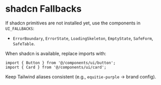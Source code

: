 # shadcn Fallbacks

If shadcn primitives are not installed yet, use the components in `UI_FALLBACKS`:
- `ErrorBoundary`, `ErrorState`, `LoadingSkeleton`, `EmptyState`, `SafeForm`, `SafeTable`.

When shadcn is available, replace imports with:
```tsx
import { Button } from '@/components/ui/button';
import { Card } from '@/components/ui/card';
```

Keep Tailwind aliases consistent (e.g., `equitie-purple` -> brand config).
